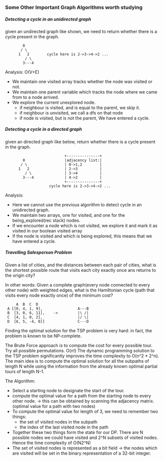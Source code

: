 ### Some Other Important Graph Algorithms worth studying

##### Detecting a cycle in an unidirected graph

given an undirected graph like shown, we need to return whether there is a cycle present in the graph.
```
        0
       / \
      1   2        cycle here is 2->3->4->2 ... 
         / \
        3---4
```

Analysis: O(V+E)
- We maintain one visited array tracks whether the node was visited or not.
- We maintain one parent variable which tracks the node where we came from to a node arrived.
- We explore the current unexplored node.
  - if neighbour is visited, and is equal to the parent, we skip it.
  - if neighbour is unvisited, we call a dfs on that node
  - if node is visited, but is not the parent, We have entered a cycle.

##### Detecting a cycle in a directed graph

given an directed graph like below, return whether there is a cycle present in the graph.
```
                           +---------------+
        0                  |adjacency list:|
       / \                 | 0->1,2        |
      1   2                | 2->3          |
         / \               | 3->4          |
        3---4              | 4->2          | 
                           +---------------+ 
                    cycle here is 2->3->4->2 ... 
```
Analysis:
- Here we cannot use the previous algorithm to detect cycle in an unidirected graph.
- We maintain two arrays, one for visited, and one for the being_explored(rec stack) nodes.
- If we encounter a node which is not visited, we explore it and mark it as visited in our boolean visited array
- If the node is visited and which is being explored, this means that we have entered a cycle. 

##### Travelling Salesperson Problem

Given a list of cities, and the distances between each pair of cities, what is the shortest possible route that visits each city exactly once ans returns to the origin city?

In other words: Given a complete graph(every node connected to every other node) with weighted edges, what is the Hamiltonian cycle (path that visits every node exactly once) of the minimum cost?
```
     A  B  C  D
 A [[0, 4, 1, 9],                A---B
 B  [3, 0, 6, 11],    ->         |\ /|
 C  [4, 1, 0, 2],                |/ \|
 D  [6, 5, -4, 0]]               C---D
```

Finding the optimal solution for the TSP problem is very hard: in fact, the problem is known to be NP-complete.

The Brute Force approach is to compute the cost for every possible tour. Try all possible permutations. O(n!)
The dynamic programming solution to the TSP problem significantly improves the time complexity to O(n^2 * 2^n). The main idea is to compute the optimal solution for all the subpaths of length N while using the information from the already known optimal partial tours of length N-1.

The Algorithm:
* Select a starting node to designate the start of the tour.
* compute the optimal value for a path from the starting node to every other node. -> this can be obtained by scanning the adjacency matrix. (optimal value for a path with two nodes)
* To compute the optimal value for length of 3, we need to remember two things:
    - the set of visited nodes in the subpath
    - the index of the last visited node in the path
* Together these two things form the state for our DP. There are N possible nodes we could have visited and 2^N subsets of visited nodes. Hence the time complexity of O(N2^N)
* The set of visited nodes is represented as a bit field -> the nodes which are visited will be set in the binary representation of a 32-bit integer.